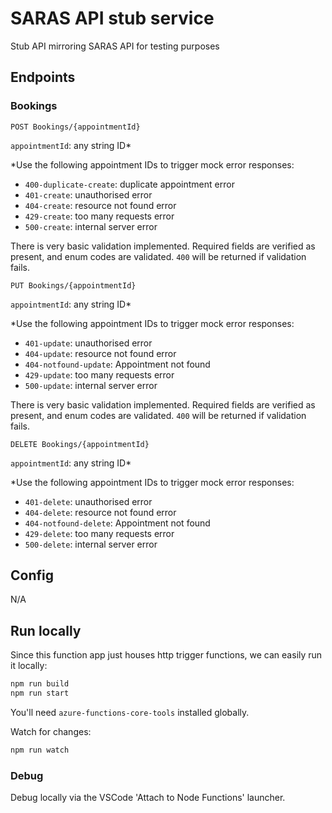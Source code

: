 # SARAS API stub service

Stub API mirroring SARAS API for testing purposes

## Endpoints

### Bookings
```
POST Bookings/{appointmentId}
```

`appointmentId`: any string ID*

*Use the following appointment IDs to trigger mock error responses:
- `400-duplicate-create`: duplicate appointment error
- `401-create`: unauthorised error
- `404-create`: resource not found error
- `429-create`: too many requests error
- `500-create`: internal server error

There is very basic validation implemented. Required fields are verified as present, and enum codes are validated. `400` will be returned if validation fails.

```
PUT Bookings/{appointmentId}
```

`appointmentId`: any string ID*

*Use the following appointment IDs to trigger mock error responses:
- `401-update`: unauthorised error
- `404-update`: resource not found error
- `404-notfound-update`: Appointment not found
- `429-update`: too many requests error
- `500-update`: internal server error

There is very basic validation implemented. Required fields are verified as present, and enum codes are validated. `400` will be returned if validation fails.

```
DELETE Bookings/{appointmentId}
```

`appointmentId`: any string ID*

*Use the following appointment IDs to trigger mock error responses:
- `401-delete`: unauthorised error
- `404-delete`: resource not found error
- `404-notfound-delete`: Appointment not found
- `429-delete`: too many requests error
- `500-delete`: internal server error

## Config

N/A

## Run locally

Since this function app just houses http trigger functions, we can easily run it locally:
```bash
npm run build
npm run start
```

You'll need `azure-functions-core-tools` installed globally.

Watch for changes:
```bash
npm run watch
```

### Debug

Debug locally via the VSCode 'Attach to Node Functions' launcher.
